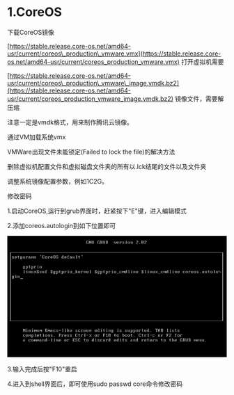 # 1.CoreOS

下载CoreOS镜像

[https://stable.release.core-os.net/amd64-usr/current/coreos\_production\_vmware.vmx](https://stable.release.core-os.net/amd64-usr/current/coreos_production_vmware.vmx) 打开虚拟机需要

[https://stable.release.core-os.net/amd64-usr/current/coreos\_production\_vmware\_image.vmdk.bz2](https://stable.release.core-os.net/amd64-usr/current/coreos_production_vmware_image.vmdk.bz2) 镜像文件，需要解压缩

注意一定是vmdk格式，用来制作腾讯云镜像。

通过VM加载系统vmx

VMWare出现文件未能锁定\(Failed to lock the file\)的解决方法

删除虚拟机配置文件和虚拟磁盘文件夹的所有以.lck结尾的文件以及文件夹

调整系统镜像配置参数，例如1C2G。

修改密码

1.启动CoreOS,运行到grub界面时，赶紧按下"E"键，进入编辑模式

2.添加coreos.autologin到如下位置即可

![](/assets/import.png)

3.输入完成后按"F10"重启

4.进入到shell界面后，即可使用sudo passwd core命令修改密码

